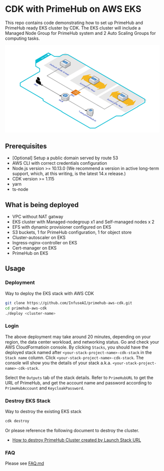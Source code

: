 # CDK with PrimeHub on AWS EKS

This repo contains code demonstrating how to set up PrimeHub and PrimeHub ready EKS cluster by CDK.
The EKS cluster will include a Managed Node Group for PrimeHub system and 2 Auto Scaling Groups for computing tasks.

![image](Dev-EKS.png)
## Prerequisites

* [Optional] Setup a public domain served by route 53
* AWS CLI with correct credentials configuration
* Node.js version >= 10.13.0 (We recommend a version in active long-term support, which, at this writing, is the latest 14.x release.)
* CDK version >= 1.115
* yarn
* ts-node

## What is being deployed

* VPC without NAT gatway
* EKS cluster with Managed-nodegroup x1 and Self-managed nodes x 2
* EFS with dynamic provisioner configured on EKS
* S3 buckets, 1 for PrimeHub configuration, 1 for object store
* Cluster-autoscaler on EKS
* Ingress-nginx-controller on EKS
* Cert-manager on EKS
* PrimeHub on EKS

## Usage

### Deployment

Way to deploy the EKS stack with AWS CDK

```bash
git clone https://github.com/InfuseAI/primehub-aws-cdk.git
cd primehub-aws-cdk
./deploy <cluster-name>
```

### Login

The above deployment may take around 20 minutes, depending on your region, the data center workload, and networking status. Go and check your AWS CloudFormatioin console. By clicking `Stacks`, you should have the deployed stack named after `<your-stack-project-name>-cdk-stack` in the `Stack name` column. Click `<your-stack-project-name>-cdk-stack`. The console will show you the details of your stack a.k.a. `<your-stack-project-name>-cdk-stack`.

Select the `Outputs` tab of the stack details. Refer to `PrimeHubURL` to get the URL of PrimeHub, and get the account name and password according to `PrimeHubAccount` and `KeycloakPassword`.

### Destroy EKS Stack

Way to destroy the existing EKS stack

```bash
cdk destroy
```

Or please reference the following document to destroy the cluster.

* [How to destroy PrimeHub Cluster created by Launch Stack URL](docs/destroy-cluster.md)

### FAQ

Please see [FAQ.md](FAQ.md)
